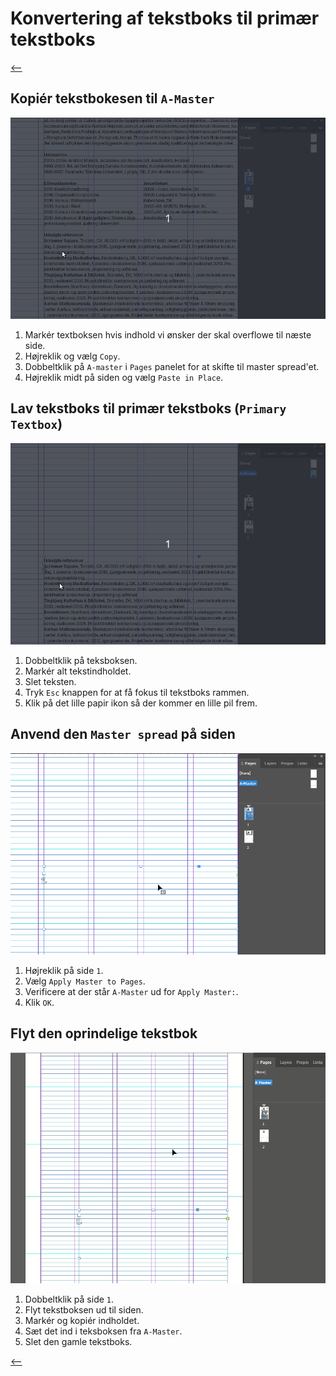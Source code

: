 # Konvertering af tekstboks til primær tekstboks

[⟵](./README.md)

## Kopiér tekstbokesen til `A-Master`

![Copy text box to A-Master](./PrimaryTextFrame/01-copy-textbox-to-a-master.gif)

1. Markér textboksen hvis indhold vi ønsker der skal overflowe til næste side.
2. Højreklik og vælg `Copy`.
3. Dobbeltklik på `A-master` i `Pages` panelet for at skifte til master spread'et.
4. Højreklik midt på siden og vælg `Paste in Place`.

## Lav tekstboks til primær tekstboks (`Primary Textbox`)

![Make textbox primary](./PrimaryTextFrame/02-make-textbox-primary.gif)

1. Dobbeltklik på teksboksen.
2. Markér alt tekstindholdet.
3. Slet teksten.
4. Tryk `Esc` knappen for at få fokus til tekstboks rammen.
5. Klik på det lille papir ikon så der kommer en lille pil frem.

## Anvend den `Master spread` på siden

![Apply master to first page](./PrimaryTextFrame/03-apply-master-to-spread.gif)

1. Højreklik på side `1`.
2. Vælg `Apply Master to Pages`.
3. Verificere at der står `A-Master` ud for `Apply Master:`.
4. Klik `OK`.

## Flyt den oprindelige tekstbok

![Move text to primary textbox](./PrimaryTextFrame/04-move-text-to-primary-textbox.gif)

1. Dobbeltklik på side `1`.
2. Flyt tekstboksen ud til siden.
3. Markér og kopiér indholdet.
4. Sæt det ind i teksboksen fra `A-Master`.
5. Slet den gamle tekstboks.

[⟵](./README.md)
